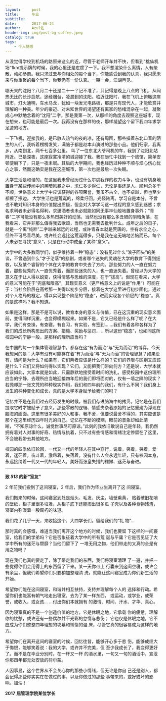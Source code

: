 ```yaml
---
layout:     post
title:      毕业
subtitle:   
date:       2017-06-24
author:     Azul佐
header-img: img/post-bg-coffee.jpeg
catalog: true
tags:
    - 个人随感
---
```


从没觉得学校到机场的路原来这么的近，尽管于老师开车并不快，但看到“桃仙机场”1km提示牌的时候，我的心里还是疙瘩了一下。我不想渲染什么离情，人有聚散，动如参商。我只求过去与你相处的每个当下，你能感受到我的认真，我只愿未来与你重聚的每个当下，你我仍有一份认真。一期一会，江湖再见。

哪天来的沈阳？八月二十还是二十一？记不准了，只记得是晚上八点的飞机，从闷热无比的长沙启航，途经烟台，凌晨到的沈阳。临近沈阳时，我在飞机上俯瞰这座城市，灯火通明，车水马龙，犹如一块发光电路板，那是只有现代人，才能欣赏并理解的一种美。年少的豪迈、对未知世界的渴望还有离家的愁绪混杂在一起，凝聚成心中默地念着的“沈阳”二字。那是我第一次，从那样的角度去观察这座城市，现在想来，也可能是最后一次。我再没有在那样的夜，那样凝望这个留下我四年求学足迹的地方。

一下飞机，迎接我的，是已散去热气的夜的凉，还有周围，那些操着东北口音的陌生的人们，我听着楞楞发笑，满脑子都是赵本山演过的那些小品。他们归家，我离乡，从南到北，两千七百多公里。
叫了一位东北大爷司机的车，我到了沈阳北站附近。已是深夜，这座寂寞冷清的城迎接了我。我在匆忙中找到一个旅馆，简单安顿便躺下了，只是一夜未眠。其后的大学期间，我也经历过种种不顺与烦心伤心忧心之事，然而这确实是我在这座城市，第一次也是最后一次失眠。

大学生活是和谐的，在这里我未曾经历过什么尔虞我诈的权力斗争，也没有切身地置身于某些传闻中的黑暗风暴之中，求仁多少得仁，无论是事还是人，顺利总多于不顺，世俗意义上大学中应该获得的各项荣誉，我虽不占全，也不卓越，但也至少都擦了擦边。
大学生活也是荒诞的，绵柔纡回，光怪陆离。学习自是本分，不曾也不敢对知识本身的价值提出质疑，但会对大学学习这一过程的意义感到迷惑；求名求利者未必得名得利，求潇洒者也未必就能如同无事神仙般地置身事外；“青春"二字可能没有那么多热烈美好的动荡，当然也没有那么多丑陋的阴暗角落，在我看来，它并非那么值得我去歌颂，当然也无需我去批判什么。成年之后的日子，就是一个离“纯粹”二字越来越远的过程，或许青春本就是荒唐的，空有求全之心，但终不可尽善尽美，或许社会远比这荒诞得多，只是我在这无端地苦恼而已。每个人未必在寻找“意义”，只是在行动中成全了某种“意义”。

大学中的大多数同学们，似乎维持着一种”稳态“：没有见过什么”浪子回头“的美谈，不曾遇到什么”才子沦落“的悲剧，或者哪个迷失的灵魂在大学的教育下得到拯救，以及某个睿智的个体在大学的教育中失去了方向。那些努力的人一直在努力着，那些优秀的人一直优秀着，而那些迷失的人，也一直迷失着。曾经以为大学的意义在于让人得以蜕变，获得情感与思维的深度，在于”拔高“。但现在看来，大学的意义可能在于”兜底和限高“，其现实意义（更严格意义上的说是”作用“）可能在于：当社会阶层在高考那一关得以初步分层，接着在大学这里进行初步固化，通过对个人格局的框定，得以实现整个阶层的”稳态“，进而实现各个阶层的”稳态“。真的是这样吗？我不知道。

如果是这样，那是不是可以说，教育本身的意义与价值，已在这沉重的现实意义面前，变得同样沉重，也变得模糊起来。如果不是，它又已经是什么样了呢？在大学，我们有查操，有查寝，有自习，有实验，有签到... ...我们有着各种各样为了我们的成长所构思出的方案、措施、奖励与惩罚... ...所以这份“稳态”，也如同这所校园中的宁静一般，是那样的理所应当吗？

在中国的每一个集体管理智慧中，都存在这“有为而治”与“无为而治”的博弈。今天我想问的是：大学有没有可能存在着”有为而治“与”无为而治“的管理智慧？如果没有，请问是为什么？如果有，它们两者应该是什么样的？它们的界限与区别又应该是什么？它们又将如何得以实现？它们，又能把我们带向何方？还是说，大学本就应该如此，大家本就是如此，只需静默地接受着时间的洗礼，感受校园中这份理所应当的宁静，去理所应当地迎接四年后的我们即将面对的，仅有一墙之隔的现实？若抛却那一张文凭的种种现实作用，我们和四年前的我们，有什么不同？我们身上发生的种种变化和成长，真的是大学本身赋予给我们的吗？

记忆并不是在我们过去经历发生的时候，被我们存进脑海中的拷贝。记忆是在我们提取它时才被赋予了意义，那些零散的逻辑、情感夹杂着原始的记忆重建为浮现在脑海的画面。这里有很多美好的人和事，我不舍，但要说最舍不得的，其实应该是那个在这里经历四年时光的自己。记忆在不断的模糊，眼前的景象却如此清晰，“不知原谅什么，诚觉世事尽可原谅。”此刻的我依旧敢说自己是年轻，我仍然拥有着对人对事的好奇、热情与执着，只不过有些情感和情绪注定停留在了这里，不会被我带去其他地方。

校园的四季依旧轮回，一代又一代的年轻人在其中穿行，说着，笑着，哭着，爱着，迷茫着，奋斗着，激昂着，失落着，没有什么人会永远年轻，只有校园本身，永远接纳着一代又一代的年轻人，美好而张皇失措的稚嫩、迷茫与奋进。

---

**致 *513* 的新“室友”**

2 年前我们搬到了这间寝室，2 年后，我们作为毕业生离开了这 间寝室。

我们搬来的时候，这间寝室到处是烟头、毛发、灰尘，墙壁熏黄， 贴着破旧花哨的壁纸，柜子里很多垃圾，从柜子底下还能掏出很多瓜 子壳以及各种食物残渣，寝室内弥漫着一股腐朽的味道。

我们花了几乎一天，来收拾这个，大四学长们，留给我们的“礼 物”…

那时真的会感慨，难道当我们离开这个地方的时候，我们也要留 下这样的一间寝室，给我们的学弟吗？它是否象征着大学中的所有荒 诞与平庸？它是否见证了大学中所有的迷茫与颓靡？当他们留下了 一堆无用之物，他们带走的又真的全是有用之物吗？

现在我们也真的要走了，除了带走我们的东西，我们将寝室清理 了一遍，并把一些觉得你们会用得上的东西留了下来。某一天你带上 行囊来到这间空寝，或许会有余尘，但我们希望你们只要稍加整理清 洗，就能让这间寝室成为你们新生活的开始。

希望你们能在这间寝室，和谐并相互扶持，支持并理解每个人的 选择和行动。希望你们也能富有朝气地走出寝室，去为了某一样东西， 或运动，或学业，或荣誉，或收入，或女孩… …付出你们本就拥有 的激情、时间、汗水、才华、真心。

因为寝室真的不是一个创造价值的地方，它是休眠之地，它承载 你的疲惫，理解你的忧愁，或许还有一些偶尔并不光彩的怠惰与悲伤； 它也仅是休眠之地，它不应成为你们整整四年理想的坟墓和懒惰的温 床，尽管它真的很容易成为这样的地方。

希望你们在离开这间的寝室的时候，回忆往昔，能够开心多于悲 伤，能够成绩大于悔恨，能够笑着说：我的大学，或许并不完美，但 至少我成长了，我变得更好了。而不是在毕业分别时，在一杯又一杯 的酒水里，一句又一句的酒话中，宣泄你那四年都无处安放的荷尔蒙。

人因事显，这个世界从不会关心你的那些小情绪，但无论是你自 己还是别人，都会记得那些你实实在在做过的事，以及你做过的那些 事带来的，或好或坏的影响。加油！

**2017** **届管理学院某位学长**